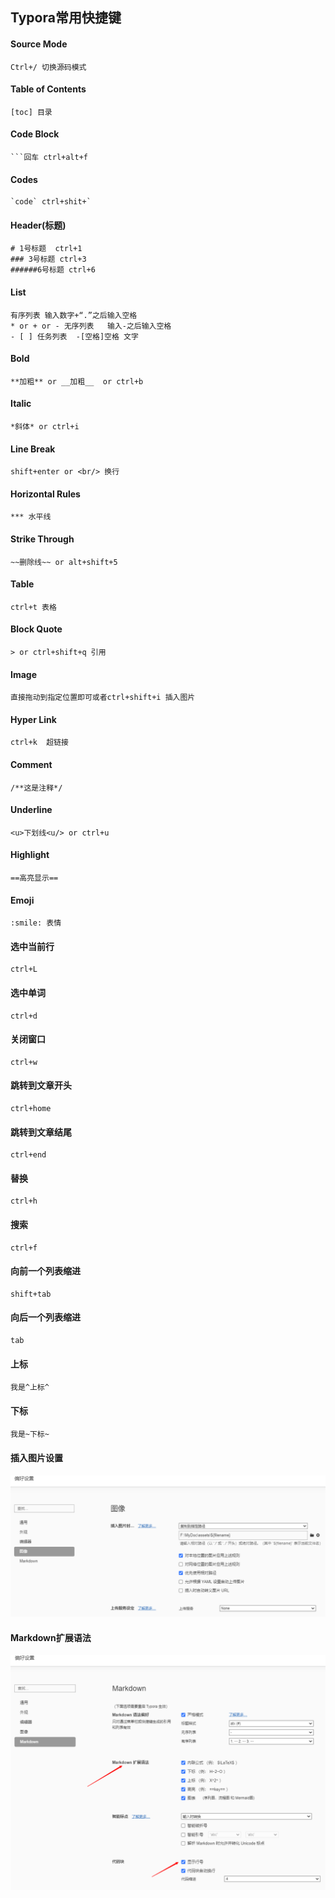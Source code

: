 ## Typora常用快捷键

#### Source Mode

```
Ctrl+/ 切换源码模式
```

#### Table of Contents

```
[toc] 目录
```

#### Code Block

```
​```回车 ctrl+alt+f
```

#### Codes

```
`code` ctrl+shit+`
```

#### Header(标题)

```
# 1号标题  ctrl+1
### 3号标题 ctrl+3
######6号标题 ctrl+6
```

#### List

```
有序列表 输入数字+“.”之后输入空格
* or + or - 无序列表   输入-之后输入空格
- [ ] 任务列表  -[空格]空格 文字
```

#### Bold

```
**加粗** or __加粗__  or ctrl+b
```

#### Italic

```
*斜体* or ctrl+i
```

#### Line Break

```
shift+enter or <br/> 换行
```

#### Horizontal Rules

```
*** 水平线
```

#### Strike Through

```
~~删除线~~ or alt+shift+5
```

#### Table

```
ctrl+t 表格
```

#### Block Quote

```
> or ctrl+shift+q 引用
```

#### Image

```
直接拖动到指定位置即可或者ctrl+shift+i 插入图片
```

#### Hyper Link

```
ctrl+k  超链接
```

#### Comment

```
/**这是注释*/
```

#### Underline

```
<u>下划线<u/> or ctrl+u
```

#### Highlight

```
==高亮显示== 
```

#### Emoji

```
:smile: 表情
```

#### 选中当前行

```
ctrl+L
```

#### 选中单词

```
ctrl+d
```

#### 关闭窗口

```
ctrl+w
```

#### 跳转到文章开头

```
ctrl+home
```

#### 跳转到文章结尾

```
ctrl+end
```

#### 替换

```
ctrl+h
```

#### 搜索

```
ctrl+f
```

#### 向前一个列表缩进

```
shift+tab
```

#### 向后一个列表缩进

```
tab
```

#### 上标

~~~
我是^上标^
~~~

#### 下标

~~~
我是~下标~
~~~

#### 插入图片设置

![image-20201001224128871](https://github.com/alanlou2020/assets/blob/master/image-20201001224128871.png)

#### Markdown扩展语法

![image-20201001224627832](https://github.com/alanlou2020/assets/blob/master/image-20201001224627832.png)
